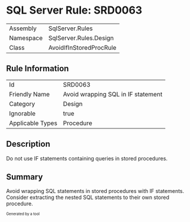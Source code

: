 ﻿# SQL Server Rule: SRD0063
  
|    |    |
|----|----|
| Assembly | SqlServer.Rules |
| Namespace | SqlServer.Rules.Design |
| Class | AvoidIfInStoredProcRule |
  
## Rule Information
  
|    |    |
|----|----|
| Id | SRD0063 |
| Friendly Name | Avoid wrapping SQL in IF statement |
| Category | Design |
| Ignorable | true |
| Applicable Types | Procedure  |
  
## Description
  
Do not use IF statements containing queries in stored procedures.
  
## Summary
  
Avoid wrapping SQL statements in stored procedures with IF statements. Consider extracting the nested SQL statements to their own stored procedure.
  
<sub><sup>Generated by a tool</sup></sub>
